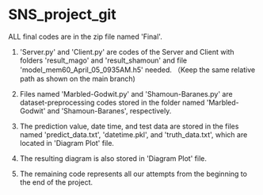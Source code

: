 # SNS_project_git
ALL final codes are in the zip file named 'Final'.

1. 'Server.py' and 'Client.py' are codes of the Server and Client with folders 'result_mago' and 'result_shamoun' and file 'model_mem60_April_05_0935AM.h5' needed. 
（Keep the same relative path as shown on the main branch)

2. Files named 'Marbled-Godwit.py' and 'Shamoun-Baranes.py' are dataset-preprocessing codes stored in the folder named 'Marbled-Godwit' and 'Shamoun-Baranes', respectively.

3. The prediction value, date time, and test data are stored in the files named 'predict_data.txt', 'datetime.pkl', and 'truth_data.txt', which are located in 'Diagram Plot' file.

4. The resulting diagram is also stored in 'Diagram Plot' file.

5. The remaining code represents all our attempts from the beginning to the end of the project.
